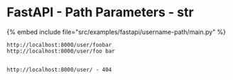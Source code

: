 # FastAPI - Path Parameters - str


{% embed include file="src/examples/fastapi/username-path/main.py" %}

```
http://localhost:8000/user/foobar
http://localhost:8000/user/foo bar


http://localhost:8000/user/ - 404
```


